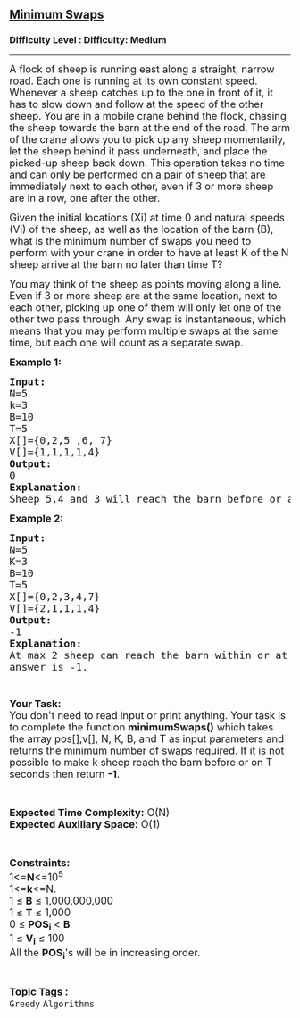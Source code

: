 <h2><a href="https://www.geeksforgeeks.org/problems/minimum-swaps-1649134975/1?page=9&difficulty=Medium&status=unsolved&sortBy=submissions">Minimum Swaps</a></h2><h3>Difficulty Level : Difficulty: Medium</h3><hr><div class="problems_problem_content__Xm_eO"><p dir="ltr"><span style="font-size:18px">A flock of sheep is running east along a straight, narrow road. Each one is running at its own constant speed. Whenever a sheep catches up to the one in front of it, it has to slow down and follow at the speed of the other sheep. You are in a mobile crane behind the flock, chasing the sheep towards the barn at the end of the road. The arm of the crane allows you to pick up any sheep momentarily, let the sheep behind it pass underneath, and place the picked-up sheep back down. This operation takes no time and can only be performed on a pair of sheep that are immediately next to each other, even if 3 or more sheep are in a row, one after the other.</span></p>

<p dir="ltr"><span style="font-size:18px">Given the initial locations (Xi) at time 0 and natural speeds (Vi) of the sheep, as well as the location of the barn (B), what is the minimum number of swaps you need to perform with your crane in order to have at least K of the N sheep arrive at the barn no later than time T?</span></p>

<p dir="ltr"><span style="font-size:18px">You may think of the sheep as points moving along a line. Even if 3 or more sheep are at the same location, next to each other, picking up one of them will only let one of the other two pass through. Any swap is instantaneous, which means that you may perform multiple swaps at the same time, but each one will count as a separate swap.</span></p>

<p dir="ltr"><span style="font-size:18px"><strong>Example 1:</strong></span></p>

<pre><span style="font-size:18px"><strong>Input:</strong>
N=5
k=3
B=10
T=5
X[]={0,2,5 ,6, 7}
V[]={1,1,1,1,4}
<strong>Output:</strong>
0
<strong>Explanation:</strong>
Sheep 5,4 and 3 will reach the barn before or at 5 secs.</span></pre>

<p dir="ltr"><span style="font-size:18px"><strong>Example 2:</strong></span></p>

<pre><span style="font-size:18px"><strong>Input:</strong>
N=5
K=3
B=10
T=5
X[]={0,2,3,4,7}
V[]={2,1,1,1,4}
<strong>Output:</strong>
-1
<strong>Explanation:</strong>
At max 2 sheep can reach the barn within or at 5 secs so the
answer is -1.</span></pre>

<p dir="ltr">&nbsp;</p>

<p><span style="font-size:18px"><strong>Your Task:&nbsp;&nbsp;</strong><br>
You don't need to read input or print anything. Your task is to complete the function <strong>minimumSwaps()</strong>&nbsp;which takes the array pos[],v[], N, K, B, and T as input parameters&nbsp;and returns the minimum number of swaps required. If it is not possible to make k sheep reach the barn before or on T seconds then return&nbsp;<strong>-1</strong>.</span><br>
<br>
&nbsp;</p>

<p><span style="font-size:18px"><strong>Expected Time Complexity:</strong>&nbsp;O(N)<br>
<strong>Expected Auxiliary Space:</strong>&nbsp;O(1)</span><br>
<br>
&nbsp;</p>

<p><span style="font-size:18px"><strong>Constraints:</strong><br>
1&lt;=<strong>N</strong>&lt;=10<sup>5</sup><br>
1&lt;=<strong>k</strong>&lt;=N.<br>
1 ≤&nbsp;<strong>B</strong>&nbsp;≤ 1,000,000,000<br>
1 ≤&nbsp;<strong>T</strong>&nbsp;≤ 1,000<br>
0 ≤ <strong>POS<sub>i</sub></strong>&nbsp;&lt;&nbsp;<strong>B</strong><br>
1 ≤&nbsp;<strong>V<sub>i</sub></strong>&nbsp;≤ 100<br>
All the <strong>POS<sub>i</sub></strong>'s will be&nbsp;in increasing order.</span></p>
</div><br><p><span style=font-size:18px><strong>Topic Tags : </strong><br><code>Greedy</code>&nbsp;<code>Algorithms</code>&nbsp;